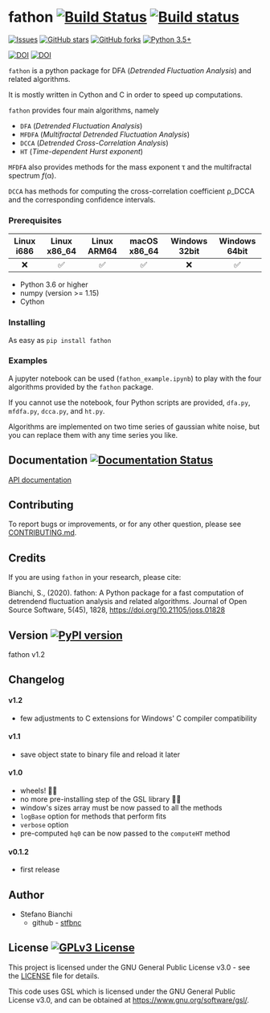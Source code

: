 # fathon [![Build Status](https://travis-ci.org/stfbnc/fathon.svg?branch=master)](https://travis-ci.org/stfbnc/fathon) [![Build status](https://ci.appveyor.com/api/projects/status/tl2a8c84bbvxu37p?svg=true)](https://ci.appveyor.com/project/stfbnc/fathon)

[![Issues](https://img.shields.io/github/issues-raw/stfbnc/fathon.svg?maxAge=25000)](https://github.com/stfbnc/fathon/issues) [![GitHub stars](https://img.shields.io/github/stars/stfbnc/fathon.svg?style=social&label=Stars&style=plastic)]() [![GitHub forks](https://img.shields.io/github/forks/stfbnc/fathon.svg?style=social&label=Fork&style=plastic)]() [![Python 3.5+](https://img.shields.io/badge/python-3.5+-blue.svg)](https://www.python.org/)

[![DOI](https://zenodo.org/badge/214290119.svg)](https://zenodo.org/badge/latestdoi/214290119) [![DOI](https://joss.theoj.org/papers/10.21105/joss.01828/status.svg)](https://doi.org/10.21105/joss.01828)



`fathon` is a python package for DFA (*Detrended Fluctuation Analysis*) and related algorithms.

It is mostly written in Cython and C in order to speed up computations.

`fathon` provides four main algorithms, namely

- <code>DFA</code> (*Detrended Fluctuation Analysis*)
- <code>MFDFA</code> (*Multifractal Detrended Fluctuation Analysis*)
- <code>DCCA</code> (*Detrended Cross-Correlation Analysis*)
- <code>HT</code> (*Time-dependent Hurst exponent*)

<code>MFDFA</code> also provides methods for the mass exponent τ and the multifractal spectrum *f*(α).

<code>DCCA</code> has methods for computing the cross-correlation coefficient ρ_DCCA and the corresponding confidence intervals.



### Prerequisites

| Linux i686 |    Linux x86_64    |    Linux ARM64     |    macOS x86_64    | Windows 32bit |   Windows 64bit    |
| :--------: | :----------------: | :----------------: | :----------------: | :-----------: | :----------------: |
|    :x:     | :white_check_mark: | :white_check_mark: | :white_check_mark: |      :x:      | :white_check_mark: |

- Python 3.6 or higher
 - numpy (version >= 1.15)
 - Cython

### Installing

As easy as `pip install fathon`

### Examples

A jupyter notebook can be used (<code>fathon_example.ipynb</code>) to play with the four algorithms provided by the `fathon` package.

If you cannot use the notebook, four Python scripts are provided, <code>dfa.py</code>, <code>mfdfa.py</code>, <code>dcca.py</code>, and <code>ht.py</code>.

Algorithms are implemented on two time series of gaussian white noise, but you can replace them with any time series you like.

## Documentation [![Documentation Status](https://readthedocs.org/projects/fathon/badge/?version=latest)](https://fathon.readthedocs.io/en/latest/?badge=latest)

[API documentation](https://fathon.readthedocs.io/)

## Contributing

To report bugs or improvements, or for any other question, please see [CONTRIBUTING.md](https://github.com/stfbnc/fathon/blob/master/CONTRIBUTING.md).

## Credits

If you are using `fathon` in your research, please cite:

Bianchi, S., (2020). fathon: A Python package for a fast computation of  detrendend fluctuation analysis and related algorithms. Journal of Open  Source Software, 5(45), 1828, https://doi.org/10.21105/joss.01828

## Version  [![PyPI version](https://badge.fury.io/py/fathon.svg)](https://badge.fury.io/py/fathon)

fathon v1.2

## Changelog

#### v1.2

- few adjustments to C extensions for Windows' C compiler compatibility

#### v1.1

- save object state to binary file and reload it later

#### v1.0

- wheels! :ferris_wheel::ferris_wheel:
- no more pre-installing step of the GSL library :tada::tada:
- window's sizes array must be now passed to all the methods
- `logBase` option for methods that perform fits
- `verbose` option
- pre-computed `hq0` can be now passed to the `computeHT` method

#### v0.1.2

- first release

## Author

- Stefano Bianchi
  - github - [stfbnc](https://github.com/stfbnc)

## License  [![GPLv3 License](https://img.shields.io/badge/License-GPL%20v3-orange.svg)](https://opensource.org/licenses/)

This project is licensed under the GNU General Public License v3.0 - see the [LICENSE](https://github.com/stfbnc/fathon/blob/master/LICENSE) file for details.

This code uses GSL which is licensed under the GNU General Public License v3.0, and can be obtained at https://www.gnu.org/software/gsl/.
